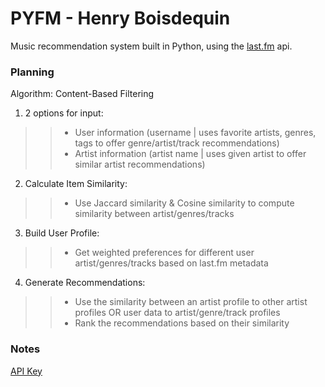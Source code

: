 # PYFM - Henry Boisdequin
Music recommendation system built in Python, using the [last.fm](https://last.fm) api.

### Planning

Algorithm: Content-Based Filtering
1. 2 options for input:
>> * User information (username | uses favorite artists, genres, tags to offer genre/artist/track recommendations)
>> * Artist information (artist name | uses given artist to offer similar artist recommendations)
2. Calculate Item Similarity:
>> * Use Jaccard similarity & Cosine similarity to compute similarity between artist/genres/tracks
3. Build User Profile:
>> * Get weighted preferences for different user artist/genres/tracks based on last.fm metadata
4. Generate Recommendations:
>> * Use the similarity between an artist profile to other artist profiles OR user data to artist/genre/track profiles
>> * Rank the recommendations based on their similarity

### Notes
[API Key](https://www.last.fm/api/accounts)
